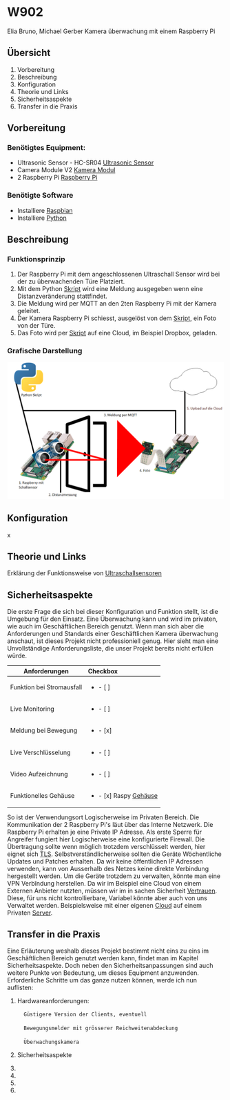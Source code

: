 # W902
Elia Bruno, Michael Gerber
Kamera überwachung mit einem Raspberry Pi 
## Übersicht
1. Vorbereitung
2. Beschreibung
3. Konfiguration
4. Theorie und Links
5. Sicherheitsaspekte
6. Transfer in die Praxis

## Vorbereitung
### Benötigtes Equipment:
* Ultrasonic Sensor - HC-SR04 [Ultrasonic Sensor](https://www.sparkfun.com/products/13959 "Ultrasonic Sensor Link")
* Camera Module V2 [Kamera Modul](https://www.raspberrypi.org/products/camera-module-v2/ "Kamera Modul Link")
* 2 Raspberry Pi [Raspberry Pi](https://www.raspberrypi.org/products/ "Raspberry Pi Link")
### Benötigte Software
* Installiere [Raspbian](https://www.raspberrypi.org/downloads/raspbian/ "Raspbian Download Link")
* Installiere [Python](https://www.python.org/downloads/ "Python Download Link")


## Beschreibung
### Funktionsprinzip
1. Der Raspberry Pi mit dem angeschlossenen Ultraschall Sensor wird bei der zu überwachenden Türe Platziert.
2. Mit dem Python [Skript](https://github.com/Uelimueli/W902) wird eine Meldung ausgegeben wenn eine Distanzveränderung stattfindet.
3. Die Meldung wird per MQTT an den 2ten Raspberry Pi mit der Kamera geleitet.
4. Der Kamera Raspberry Pi schiesst, ausgelöst von dem [Skript](https://github.com/Uelimueli/W902), ein Foto von der Türe.
5. Das Foto wird per [Skript](https://github.com/Uelimueli/W902) auf eine Cloud, im Beispiel Dropbox, geladen.

### Grafische Darstellung

![Grafik](https://github.com/Uelimueli/W902/blob/master/Grafik.png "Darstellung Grafisch")

## Konfiguration
x


## Theorie und Links
Erklärung der Funktionsweise von [Ultraschallsensoren](https://www.microsonic.de/de/service/ultraschallsensoren/prinzip.htm "Ultraschallsensor Funktion")


## Sicherheitsaspekte
Die erste Frage die sich bei dieser Konfiguration und Funktion stellt, ist die Umgebung für den Einsatz.
Eine Überwachung kann und wird im privaten, wie auch im Geschäftlichen Bereich genutzt.
Wenn man sich aber die Anforderungen und Standards einer Geschäftlichen Kamera überwachung anschaut, ist dieses Projekt nicht professioniell genug.
Hier sieht man eine Unvollständige Anforderungsliste, die unser Projekt bereits nicht erfüllen würde.

| Anforderungen             | Checkbox                                                                                                  |
| ------------------------- | :-------------------------------------------------------------------------------------------------------- |
| Funktion bei Stromausfall | <ul><li>- [ ] </li></ul>                                                                                  |
| Live Monitoring           | <ul><li>- [ ] </li></ul>                                                                                  |
| Meldung bei Bewegung      | <ul><li>- [x] </li></ul>                                                                                  |
| Live Verschlüsselung      | <ul><li>- [ ] </li></ul>                                                                                  |
| Video Aufzeichnung        | <ul><li>- [ ] </li></ul>                                                                                  |
| Funktionelles Gehäuse     | <ul><li>- [x] Raspy [Gehäuse](https://www.pi-shop.ch/gehause/kamera-gehaeuse "Kamera Gehäuse") </li></ul> |

So ist der Verwendungsort Logischerweise im Privaten Bereich.
Die Kommunikation der 2 Raspberry Pi's läut über das Interne Netzwerk. Die Raspberry Pi erhalten je eine Private IP Adresse.
Als erste Sperre für Angreifer fungiert hier Logischerweise eine konfigurierte Firewall.
Die Übertragung sollte wenn möglich trotzdem verschlüsselt werden, hier eignet sich [TLS](http://www.kryptowissen.de/transport-layer-security-tls.php "TLS Verschlüsselung erklärt").
Selbstverständlicherweise sollten die Geräte Wöchentliche Updates und Patches erhalten.
Da wir keine öffentlichen IP Adressen verwenden, kann von Ausserhalb des Netzes keine direkte Verbindung hergestellt werden. Um die Geräte trotzdem zu verwalten, könnte man  eine VPN Verbîndung herstellen.
Da wir im Beispiel eine Cloud von einem Externen Anbieter nutzten, müssen wir im in sachen Sicherheit [Vertrauen](https://www.dropbox.com/de/security#datensicherheit "Datensicherheit DropBox").
Diese, für uns nicht kontrollierbare, Variabel könnte aber auch von uns Verwaltet werden. Beispielsweise mit einer eigenen [Cloud](https://owncloud.org/download/ "OwnCloud") auf einem Privaten [Server](https://www.hosttech.ch/server "Hosttech").

## Transfer in die Praxis
Eine Erläuterung weshalb dieses Projekt bestimmt nicht eins zu eins im Geschäftlichen Bereich genutzt werden kann, findet man im Kapitel Sicherheitsaspekte.
Doch neben den Sicherheitsanpassungen sind auch weitere Punkte von Bedeutung, um dieses Equipment anzuwenden.
Erforderliche Schritte um das ganze nutzen können, werde ich nun auflisten:

1. Hardwareanforderungen:

         Güstigere Version der Clients, eventuell

         Bewegungsmelder mit grösserer Reichweitenabdeckung

         Überwachungskamera
         
2. Sicherheitsaspekte
    
3. 
4. 
5. 
6. 